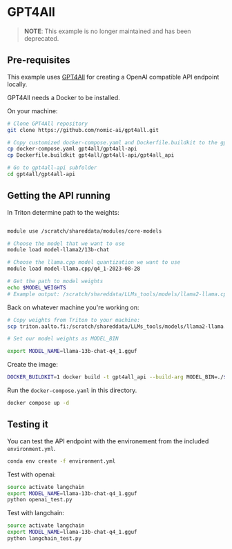 # GPT4All
> **NOTE**: This example is no longer maintained and has been deprecated.
## Pre-requisites

This example uses [GPT4All](https://github.com/nomic-ai/gpt4all)
for creating a OpenAI compatible API endpoint locally.

GPT4All needs a Docker to be installed.

On your machine:

```sh
# Clone GPT4All repository
git clone https://github.com/nomic-ai/gpt4all.git

# Copy customized docker-compose.yaml and Dockerfile.buildkit to the gpt4all/gpt4all-api directory
cp docker-compose.yaml gpt4all/gpt4all-api
cp Dockerfile.buildkit gpt4all/gpt4all-api/gpt4all_api

# Go to gpt4all-api subfolder
cd gpt4all/gpt4all-api
```

## Getting the API running

In Triton determine path to the weights:

```sh

module use /scratch/shareddata/modules/core-models

# Choose the model that we want to use
module load model-llama2/13b-chat

# Choose the llama.cpp model quantization we want to use
module load model-llama.cpp/q4_1-2023-08-28

# Get the path to model weights
echo $MODEL_WEIGHTS
# Example output: /scratch/shareddata/LLMs_tools/models/llama2-llama.cpp-2023-08-28/llama-2-13b-chat/ggml-model-q4_1.gguf
```

Back on whatever machine you're working on:

```sh
# Copy weights from Triton to your machine:
scp triton.aalto.fi:/scratch/shareddata/LLMs_tools/models/llama2-llama.cpp-2023-08-28/llama-2-13b-chat/ggml-model-q4_1.gguf llama-13b-chat-q4_1.gguf

# Set our model weights as MODEL_BIN

export MODEL_NAME=llama-13b-chat-q4_1.gguf
```

Create the image:
```sh
DOCKER_BUILDKIT=1 docker build -t gpt4all_api --build-arg MODEL_BIN=./$MODEL_NAME --progress plain -f gpt4all_api/Dockerfile.buildkit .
```

Run the `docker-compose.yaml` in this directory.

```sh
docker compose up -d
```

## Testing it

You can test the API endpoint with the environement from the included `environment.yml`.

```sh
conda env create -f environment.yml
```

Test with openai:
```sh
source activate langchain
export MODEL_NAME=llama-13b-chat-q4_1.gguf
python openai_test.py
```

Test with langchain:
```sh
source activate langchain
export MODEL_NAME=llama-13b-chat-q4_1.gguf
python langchain_test.py
```

